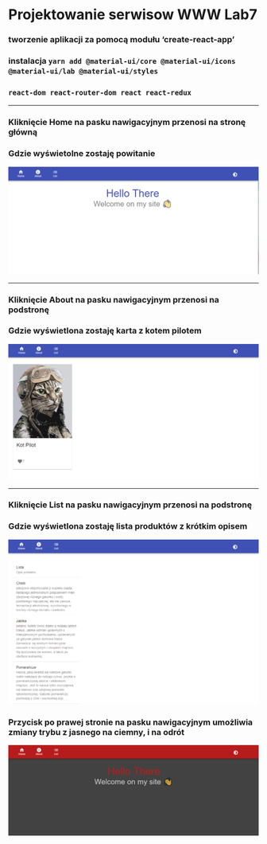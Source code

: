 # Projektowanie serwisow WWW Lab7

### tworzenie aplikacji za pomocą modułu ‘create-react-app’

### instalacja `yarn add @material-ui/core @material-ui/icons @material-ui/lab @material-ui/styles` 

### `react-dom react-router-dom react react-redux`

<hr>

### Kliknięcie Home na pasku nawigacyjnym przenosi na stronę główną
### Gdzie wyświetolne zostaję powitanie

![](screenshots/obraz1.png)

<hr>

### Kliknięcie About na pasku nawigacyjnym przenosi na podstronę 
### Gdzie wyświetlona zostaję karta z kotem pilotem

![](screenshots/obraz2.png)

<hr>

### Kliknięcie List na pasku nawigacyjnym przenosi na podstronę 
### Gdzie wyświetlona zostaję lista produktów z krótkim opisem


![](screenshots/obraz3.png)

### Przycisk po prawej stronie na pasku nawigacyjnym umożliwia zmiany trybu z jasnego na ciemny, i na odrót

![](screenshots/obraz4.png)